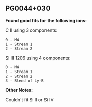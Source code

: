 ## PG0044+030
**Found good fits for the following ions:**

C II using 3 components:
```
0 - MW
1 - Stream 1
2 - Stream 2
```

Si III 1206 using 4 components:
```
0 - MW
1 - Stream 1
2 - Stream 2
3 - Blend of Ly-B
```

**Other Notes:**

Couldn't fit Si II or Si IV
